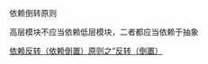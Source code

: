依赖倒转原则

高层模块不应当依赖低层模块，二者都应当依赖于抽象

[依赖反转（依赖倒置）原则之“反转（倒置）](https://www.jianshu.com/p/8d7723cd4e24)





